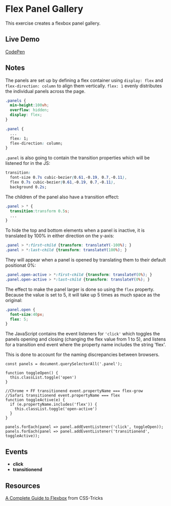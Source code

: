# Flex Panel Gallery

This exercise creates a flexbox panel gallery.

## Live Demo

[CodePen](https://codepen.io/julianmintz/full/WMZZvL/)

## Notes

The panels are set up by defining a flex container using `display: flex` and `flex-direction: column` to align them vertically.  `flex: 1` evenly distributes the individual panels across the page.

```css
.panels {
  min-height:100vh;
  overflow: hidden;
  display: flex;
}

.panel {
  ...
  flex: 1;
  flex-direction: column;
}
```

`.panel` is also going to contain the transition properties which will be listened for in the JS:

```css
transition:
  font-size 0.7s cubic-bezier(0.61,-0.19, 0.7,-0.11),
  flex 0.7s cubic-bezier(0.61,-0.19, 0.7,-0.11),
  background 0.2s;
```

The children of the panel also have a transition effect:

```css
.panel > * {
  transition:transform 0.5s;
  ...
}
```

To hide the top and bottom elements when a panel is inactive, it is translated by 100% in either direction on the y-axis:
```css
.panel > *:first-child {transform: translateY(-100%); }
.panel > *:last-child {transform: translateY(100%); }
```

They will appear when a panel is opened by translating them to their default positionat 0%:

```css
.panel.open-active > *:first-child {transform: translateY(0%); }
.panel.open-active > *:last-child {transform: translateY(0%); }
```

The effect to make the panel larger is done so using the `flex` property.  Because the value is set to 5, it will take up 5 times as much space as the original:
```css
.panel.open {
  font-size:40px;
  flex: 5;
}
```

The JavaScript contains the event listeners for `'click'` which toggles the panels opening and closing (changing the flex value from 1 to 5), and listens for a transition end event where the property name includes the string 'flex'.

This is done to account for the naming discrepancies between browsers.


```
const panels = document.querySelectorAll('.panel');

function toggleOpen() {
  this.classList.toggle('open')
}

//Chrome + FF transitionend event.propertyName === flex-grow
//Safari transitionend event.propertyName === flex
function toggleActive(e) {
  if (e.propertyName.includes('flex')) {
    this.classList.toggle('open-active')
  }
}

panels.forEach(panel => panel.addEventListener('click', toggleOpen));
panels.forEach(panel => panel.addEventListener('transitionend', toggleActive));
```

## Events

- **click**
- **transitionend**

## Resources

[A Complete Guide to Flexbox](https://css-tricks.com/snippets/css/a-guide-to-flexbox/) from CSS-Tricks



